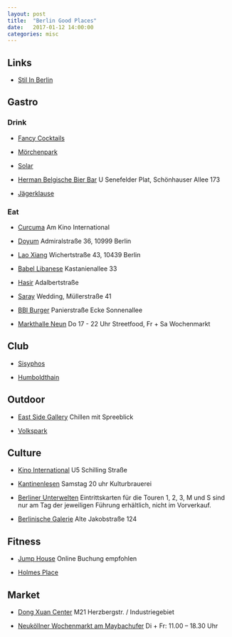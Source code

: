```yaml
---
layout: post
title:  "Berlin Good Places"
date:   2017-01-12 14:00:00
categories: misc
---
```


## Links

* [Stil In Berlin](http://www.stilinberlin.de/)


## Gastro

### Drink

* [Fancy Cocktails](http://becketts-kopf.de/)

* [Mörchenpark](https://www.google.de/maps/place/M%C3%B6rchenpark+e.V.)

* [Solar](http://www.solarberlin.com/)

* [Herman Belgische Bier Bar](http://www.facebook.com/bravebelgians.HERMAN) U Senefelder Plat, Schönhauser Allee 173

* [Jägerklause](http://www.jaegerklause-berlin.de/)


### Eat

* [Curcuma](https://goo.gl/maps/jVHiogyf6992) Am Kino International

* [Doyum](http://www.doyum-restaurant.de/) Admiralstraße 36, 10999 Berlin

* [Lao Xiang](http://laoxiang.de/) Wichertstraße 43, 10439 Berlin

* [Babel Libanese](https://www.tripadvisor.de/Restaurant_Review-g187323-d779544-Reviews-Babel-Berlin.html) Kastanienallee 33

* [Hasir](http://hasir.de/index.php?id=24) Adalbertstraße

* [Saray](http://www.saray.de/) Wedding, Müllerstraße 41

* [BBI Burger](http://www.berlinburgerinternational.de/) Panierstraße Ecke Sonnenallee

* [Markthalle Neun](https://markthalleneun.de/) Do 17 - 22 Uhr Streetfood, Fr + Sa Wochenmarkt



## Club

* [Sisyphos](http://sisyphos-berlin.net/)

* [Humboldthain](http://www.humboldthain.com)


## Outdoor

* [East Side Gallery](http://www.eastsidegallery-berlin.de/) Chillen mit Spreeblick

* [Volkspark](https://www.berlin.de/sehenswuerdigkeiten/3560363-3558930-volkspark-friedrichshain.html)


## Culture

* [Kino International](https://de.wikipedia.org/wiki/Kino_International) U5 Schilling Straße

* [Kantinenlesen](http://www.kantinenlesen.de/) Samstag 20 uhr Kulturbrauerei

* [Berliner Unterwelten](http://berliner-unterwelten.de/) Eintrittskarten für die Touren 1, 2, 3, M und S sind nur am Tag der jeweiligen Führung erhältlich, nicht im Vorverkauf. 

* [Berlinische Galerie](https://www.berlinischegalerie.de) Alte Jakobstraße 124


## Fitness

* [Jump House](https://www.jumphouse.de/berlin/) Online Buchung empfohlen

* [Holmes Place](http://holmesplace.de/de/)


## Market

* [Dong Xuan Center](http://www.dongxuan-berlin.de/de) M21 Herzbergstr. / Industriegebiet

* [Neuköllner Wochenmarkt am Maybachufer](http://www.top10berlin.de/de/cat/shopping-271/wochenmaerkte-1321/neukoellner-wochenmarkt-am-maybachufer-607#1) Di + Fr: 11.00 – 18.30 Uhr



